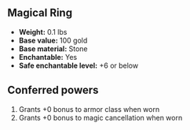 ## Magical Ring
- **Weight:** 0.1 lbs
- **Base value:** 100 gold
- **Base material:** Stone
- **Enchantable:** Yes
- **Safe enchantable level:** +6 or below
## Conferred powers
1. Grants +0 bonus to armor class when worn
2. Grants +0 bonus to magic cancellation when worn
